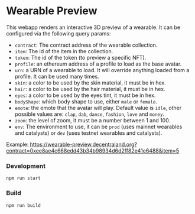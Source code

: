 # Wearable Preview

This webapp renders an interactive 3D preview of a wearable. It can be configured via the following query params:

- `contract`: The contract address of the wearable collection.
- `item`: The id of the item in the collection.
- `token`: The id of the token (to preview a specific NFT).
- `profile`: an ethereum address of a profile to load as the base avatar.
- `urn`: a URN of a wearable to load. It will override anything loaded from a profile. It can be used many times.
- `skin`: a color to be used by the skin material, it must be in hex.
- `hair`: a color to be used by the hair material, it must be in hex.
- `eyes`: a color to be used by the eyes tint, it must be in hex.
- `bodyShape`: which body shape to use, either `male` or `female`.
- `emote`: the emote that the avatar will play. Default value is `idle`, other possible values are: `clap`, `dab`, `dance`, `fashion`, `love` and `money`.
- `zoom`: the level of zoom, it must be a number between 1 and 100.
- `env`: The environment to use, it can be `prod` (uses mainnet wearables and catalysts) or `dev` (uses testnet wearables and catalysts).

Example: https://wearable-preview.decentraland.org?contract=0xee8ae4c668edd43b34b98934d6d2ff82e41e6488&item=5

### Development

```
npm run start
```

### Build

```
npm run build
```
